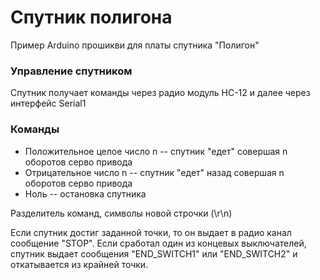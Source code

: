 # Спутник полигона

Пример Arduino прошикви для платы спутника "Полигон"


### Управление спутником
Спутник получает команды через радио модуль HC-12 и далее через интерфейс Serial1

### Команды
* Положительное целое число n -- спутник "едет" совершая n оборотов серво привода 
* Отрицательное число n -- спутник "едет" назад совершая n оборотов серво привода 
* Ноль -- остановка спутника

Разделитель команд, символы новой строчки (\r\n)

Если спутник достиг заданной точки, то он выдает в радио канал сообщение "STOP". Если сработал один из концевых выключателей, спутник выдает сообщения "END_SWITCH1" или "END_SWITCH2" и откатывается из крайней точки.
